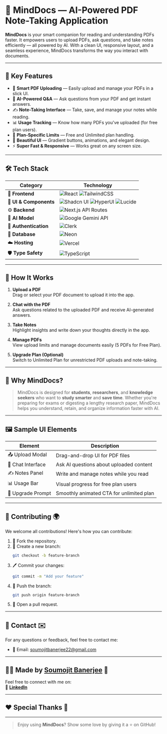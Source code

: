 # 🧠 MindDocs — AI-Powered PDF Note-Taking Application

**MindDocs** is your smart companion for reading and understanding PDFs faster. It empowers users to upload PDFs, ask questions, and take notes efficiently — all powered by AI. With a clean UI, responsive layout, and a seamless experience, MindDocs transforms the way you interact with documents.

---

## 🚀 Key Features

- 📄 **Smart PDF Uploading** — Easily upload and manage your PDFs in a slick UI.
- 🧠 **AI-Powered Q&A** — Ask questions from your PDF and get instant answers.
- ✍️ **Note-Taking Interface** — Take, save, and manage your notes while reading.
- 📊 **Usage Tracking** — Know how many PDFs you've uploaded (for free plan users).
- 🔐 **Plan-Specific Limits** — Free and Unlimited plan handling.
- 🌈 **Beautiful UI** — Gradient buttons, animations, and elegant design.
- ⚡ **Super Fast & Responsive** — Works great on any screen size.

---

## 🛠️ Tech Stack  

| **Category**           | **Technology**                                                                                                                                                                                                                                  |
|------------------------|-----------------------------------------------------------------------------------------------------------------------------------------------------------------------------------------------------------------------------------------------|
| 🎨 **Frontend**         | ![React](https://img.shields.io/badge/React-20232a?style=for-the-badge&logo=react&logoColor=61DAFB) ![TailwindCSS](https://img.shields.io/badge/TailwindCSS-06B6D4?style=for-the-badge&logo=tailwindcss&logoColor=white) |
| 🧩 **UI & Components**  | ![Shadcn UI](https://img.shields.io/badge/Shadcn_UI-white?style=for-the-badge&logo=vercel&logoColor=black) ![HyperUI](https://img.shields.io/badge/HyperUI-38BDF8?style=for-the-badge&logo=tailwindcss&logoColor=white) ![Lucide](https://img.shields.io/badge/Lucide_Icons-000?style=for-the-badge&logo=lucide&logoColor=white) |
| ⚙️ **Backend**          | ![Next.js API Routes](https://img.shields.io/badge/Next.js_API-000?style=for-the-badge&logo=next.js&logoColor=white)                                                                                                                        |
| 🤖 **AI Model**         | ![Google Gemini API](https://img.shields.io/badge/Google_Gemini_API-4285F4?style=for-the-badge&logo=google&logoColor=white)                                                                                                                 |
| 🔐 **Authentication**   | ![Clerk](https://img.shields.io/badge/Clerk-5C5CFF?style=for-the-badge&logo=clerk&logoColor=white)                                                                                                                                           |
| 💾 **Database**         | ![Neon](https://img.shields.io/badge/Neon_DB-22C3E6?style=for-the-badge&logo=postgresql&logoColor=white)                                                                                                                                    |
| ☁️ **Hosting**          | ![Vercel](https://img.shields.io/badge/Vercel-000?style=for-the-badge&logo=vercel&logoColor=white)                                                                                                                                           |
| 🛡️ **Type Safety**      | ![TypeScript](https://img.shields.io/badge/TypeScript-007ACC?style=for-the-badge&logo=typescript&logoColor=white)                                                                                                                           |


---

## 🧠 How It Works

1. **Upload a PDF**  
   Drag or select your PDF document to upload it into the app.

2. **Chat with the PDF**  
   Ask questions related to the uploaded PDF and receive AI-generated answers.

3. **Take Notes**  
   Highlight insights and write down your thoughts directly in the app.

4. **Manage PDFs**  
   View upload limits and manage documents easily (5 PDFs for Free Plan).

5. **Upgrade Plan (Optional)**  
   Switch to Unlimited Plan for unrestricted PDF uploads and note-taking.

---

## 🌟 Why MindDocs?

> MindDocs is designed for **students**, **researchers**, and **knowledge seekers** who want to **study smarter** and **save time**. Whether you're preparing for exams or digesting a lengthy research paper, MindDocs helps you understand, retain, and organize information faster with AI.

---

## 🖼️ Sample UI Elements

| Element           | Description                                |
|-------------------|--------------------------------------------|
| 📤 Upload Modal   | Drag-and-drop UI for PDF files             |
| 🧠 Chat Interface | Ask AI questions about uploaded content     |
| ✍️ Notes Panel     | Write and manage notes while you read      |
| 📊 Usage Bar      | Visual progress for free plan users        |
| 🚀 Upgrade Prompt | Smoothly animated CTA for unlimited plan   |

---

## 💬 **Contributing 🌍**

We welcome all contributions! Here's how you can contribute:

1. 🍴 Fork the repository.
2. 🌿 Create a new branch:
    ```bash
    git checkout -b feature-branch
    ```
3. 🖊️ Commit your changes:
    ```bash
    git commit -m "Add your feature"
    ```
4. 🚀 Push the branch:
    ```bash
    git push origin feature-branch
    ```
5. 🔀 Open a pull request.

---

## 📧 **Contact ✉️**

For any questions or feedback, feel free to contact me:

- 📧 Email: [soumojitbanerjee22@gmail.com](mailto:soumojitbanerjee22@gmail.com)

---

## 👨‍💻 **Made by [Soumojit Banerjee](https://www.linkedin.com/in/soumojit-banerjee-4914b3228/)** 💼

Feel free to connect with me on:  
🔗 [**LinkedIn**](https://www.linkedin.com/in/soumojit-banerjee-4914b3228/)  

---

## ❤️ **Special Thanks 🙏**

---

> Enjoy using **MindDocs**? Show some love by giving it a ⭐ on GitHub!
